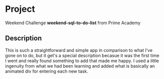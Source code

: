 # Project

Weekend Challenge **weekend-sql-to-do-list** from Prime Academy

## Description

This is such a straightforward and simple app in comparison to what I've gone on to do, but it get's a special description becasue it was the first time I went and really found something to add that made me happy. I used a little ingenuity from what we had been learning and added what is basically an animated div for entering each new task.
